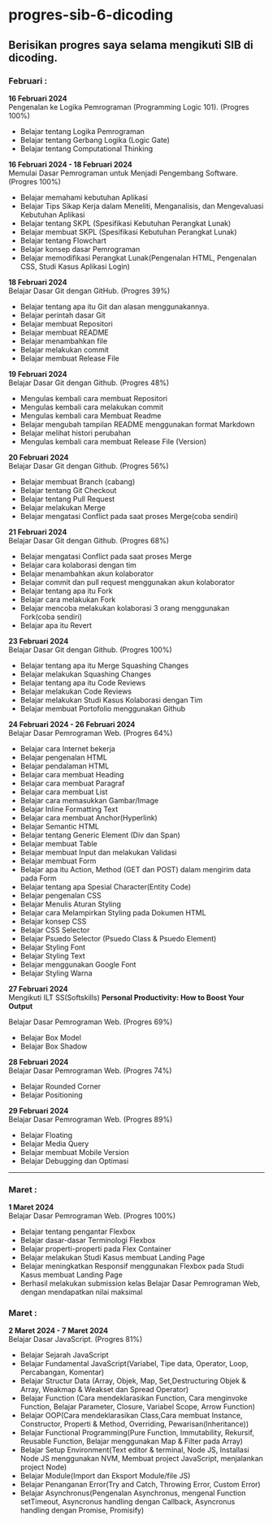 progres-sib-6-dicoding
==
Berisikan progres saya selama mengikuti SIB di dicoding.
--
### Februari :
**16 Februari 2024**
<br/>
Pengenalan ke Logika Pemrograman (Programming Logic 101). (Progres 100%)
* Belajar tentang Logika Pemrograman
* Belajar tentang Gerbang Logika (Logic Gate)
* Belajar tentang Computational Thinking

**16 Februari 2024 - 18 Februari 2024**
<br/>
Memulai Dasar Pemrograman untuk Menjadi Pengembang Software. (Progres 100%)
* Belajar memahami kebutuhan Aplikasi
* Belajar Tips Sikap Kerja dalam Meneliti, Menganalisis, dan Mengevaluasi Kebutuhan Aplikasi
* Belajar tentang SKPL (Spesifikasi Kebutuhan Perangkat Lunak)
* Belajar membuat SKPL (Spesifikasi Kebutuhan Perangkat Lunak)
* Belajar tentang Flowchart
* Belajar konsep dasar Pemrograman
* Belajar memodifikasi Perangkat Lunak(Pengenalan HTML, Pengenalan CSS, Studi Kasus Aplikasi Login)

**18 Februari 2024**
<br/>
Belajar Dasar Git dengan GitHub. (Progres 39%)
*  Belajar tentang apa itu Git dan alasan menggunakannya.
*  Belajar perintah dasar Git
*  Belajar membuat Repositori
*  Belajar membuat README
*  Belajar menambahkan file
*  Belajar melakukan commit
*  Belajar membuat Release File

**19 Februari 2024**
<br/>
Belajar Dasar Git dengan Github. (Progres 48%)
* Mengulas kembali cara membuat Repositori
* Mengulas kembali cara melakukan commit
* Mengulas kembali cara Membuat Readme
* Belajar mengubah tampilan README menggunakan format Markdown
* Belajar melihat histori perubahan
* Mengulas kembali cara membuat Release File (Version)

**20 Februari 2024**
<br/>
Belajar Dasar Git dengan Github. (Progres 56%)
* Belajar membuat Branch (cabang)
* Belajar tentang Git Checkout
* Belajar tentang Pull Request
* Belajar melakukan Merge
* Belajar mengatasi Conflict pada saat proses Merge(coba sendiri)

**21 Februari 2024**
<br/>
Belajar Dasar Git dengan Github. (Progres 68%)
* Belajar mengatasi Conflict pada saat proses Merge
* Belajar cara kolaborasi dengan tim
* Belajar menambahkan akun kolaborator
* Belajar commit dan pull request menggunakan akun kolaborator
* Belajar tentang apa itu Fork
* Belajar cara melakukan Fork
* Belajar mencoba melakukan kolaborasi 3 orang menggunakan Fork(coba sendiri)
* Belajar apa itu Revert

**23 Februari 2024**
<br/>
Belajar Dasar Git dengan Github. (Progres 100%)
* Belajar tentang apa itu Merge Squashing Changes
* Belajar melakukan Squashing Changes
* Belajar tentang apa itu Code Reviews
* Belajar melakukan Code Reviews
* Belajar melakukan Studi Kasus Kolaborasi dengan Tim
* Belajar membuat Portofolio menggunakan Github

**24 Februari 2024 - 26 Februari 2024**
<br/>
Belajar Dasar Pemrograman Web. (Progres 64%)
* Belajar cara Internet bekerja
* Belajar pengenalan HTML
* Belajar pendalaman HTML
* Belajar cara membuat Heading
* Belajar cara membuat Paragraf
* Belajar cara membuat List
* Belajar cara memasukkan Gambar/Image
* Belajar Inline Formatting Text
* Belajar cara membuat Anchor(Hyperlink)
* Belajar Semantic HTML
* Belajar tentang Generic Element (Div dan Span)
* Belajar membuat Table
* Belajar membuat Input dan melakukan Validasi
* Belajar membuat Form
* Belajar apa itu Action, Method (GET dan POST) dalam mengirim data pada Form
* Belajar tentang apa Spesial Character(Entity Code)
* Belajar pengenalan CSS
* Belajar Menulis Aturan Styling
* Belajar cara Melampirkan Styling pada Dokumen HTML
* Belajar konsep CSS
* Belajar CSS Selector
* Belajar Psuedo Selector (Psuedo Class & Psuedo Element)
* Belajar Styling Font
* Belajar Styling Text
* Belajar menggunakan Google Font
* Belajar Styling Warna

**27 Februari 2024**
<br/>
Mengikuti ILT SS(Softskills) **Personal Productivity: How to Boost Your Output**

Belajar Dasar Pemrograman Web. (Progres 69%)
  * Belajar Box Model
  * Belajar Box Shadow

**28 Februari 2024**
<br/>
Belajar Dasar Pemrograman Web. (Progres 74%)
* Belajar Rounded Corner
* Belajar Positioning

**29 Februari 2024**
<br/>
Belajar Dasar Pemrograman Web. (Progres 89%)
* Belajar Floating
* Belajar Media Query
* Belajar membuat Mobile Version
* Belajar Debugging dan Optimasi
<hr/>

### Maret :
**1 Maret 2024**
<br/>
Belajar Dasar Pemrograman Web. (Progres 100%)
* Belajar tentang pengantar Flexbox
* Belajar dasar-dasar Terminologi Flexbox
* Belajar properti-properti pada Flex Container
* Belajar melakukan Studi Kasus membuat Landing Page
* Belajar meningkatkan Responsif menggunakan Flexbox pada Studi Kasus membuat Landing Page
* Berhasil melakukan submission kelas Belajar Dasar Pemrograman Web, dengan mendapatkan nilai maksimal

### Maret :
**2 Maret 2024 - 7 Maret 2024**
<br/>
Belajar Dasar JavaScript. (Progres 81%)
* Belajar Sejarah JavaScript
* Belajar Fundamental JavaScript(Variabel, Tipe data, Operator, Loop, Percabangan, Komentar)
* Belajar Structur Data (Array, Objek, Map, Set,Destructuring Objek & Array, Weakmap & Weakset dan Spread Operator)
* Belajar Function (Cara mendeklarasikan Function, Cara menginvoke Function, Belajar Parameter, Closure, Variabel Scope, Arrow Function)
* Belajar OOP(Cara mendeklarasikan Class,Cara membuat Instance, Constructor, Properti & Method, Overriding, Pewarisan(Inheritance))
* Belajar Functional Programming(Pure Function, Immutability, Rekursif, Reusable Function, Belajar menggunakan Map & Filter pada Array)
* Belajar Setup Environment(Text editor & terminal, Node JS, Installasi Node JS menggunakan NVM, Membuat project JavaScript, menjalankan project Node)
* Belajar Module(Import dan Eksport Module/file JS)
* Belajar Penanganan Error(Try and Catch, Throwing Error, Custom Error)
* Belajar Asynchronus(Pengenalan Asynchronus, mengenal Function setTimeout, Asyncronus handling dengan Callback, Asyncronus handling dengan Promise, Promisify)
